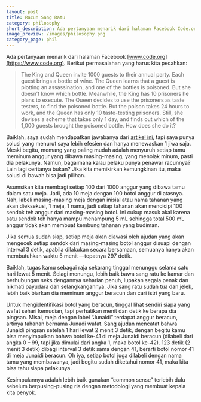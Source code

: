 ```yaml
---
layout: post
title: Racun Sang Ratu
category: philosophy
short_description: Ada pertanyaan menarik dari halaman Facebook Code.org.
image_preview: /images/philosophy.png
category_page: phil
---
```


Ada pertanyaan menarik dari halaman Facebook [www.code.org](https://www.code.org).  Berikut permasalahan yang harus kita pecahkan:

> The King and Queen invite 1000 guests to their annual party.  Each guest brings a bottle of wine.  The Queen learns that a guest is plotting an assassination, and one of the bottles is poisoned.  But she doesn’t know which bottle.  Meanwhile,  the King has 10 prisoners he plans to execute.  The Queen decides to use the prisoners as taste testers,  to find the poisoned bottle.  But the poison takes 24 hours to work,  and the Queen has only 10 taste-testing prisoners.  Still,  she devises a scheme that takes only 1 day,  and finds out which of the 1,000 guests brought the poisoned bottle.  How does she do it?

Baiklah,  saya sudah mendapatkan jawabanya dari [artikel ini](https://medium.com/i-math/a-king-1000-bottles-of-wine-10-prisoners-and-a-drop-of-poison-2dd1959a8dd2),  tapi saya punya solusi yang menurut saya lebih efesien dan hanya menewaskan 1 jiwa saja.  Meski begitu, memang yang paling mudah adalah menyuruh setiap tamu meminum anggur yang dibawa masing-masing,  yang menolak minum,  pasti dia pelakunya.  Namun, bagaimana kalau pelaku punya penawar racunnya?  Lain lagi ceritanya bukan?  Jika kita memikirkan kemungkinan itu,  maka solusi di bawah bisa jadi pilihan.

Asumsikan kita membagi setiap 100 dari 1000 anggur yang dibawa tamu dalam satu meja.  Jadi,  ada 10 meja dengan 100 botol anggur di atasnya.  Nah,  labeli masing-masing meja dengan inisial atau nama tahanan yang akan dieksekusi,  1 meja,  1 nama,  jadi setiap tahanan akan mencicipi 100 sendok teh anggur dari masing-masing botol.  Ini cukup masuk akal karena satu sendok teh hanya mampu menampung 5 mL sehingga total 500 mL anggur tidak akan membuat kembung tahanan yang budiman.

Jika semua sudah siap,  setiap meja akan diawasi oleh ajudan yang akan mengecek setiap sendok dari masing-masing botol anggur disuapi dengan interval 3 detik,  apabila dilakukan secara bersamaan,  semuanya hanya akan membutuhkan waktu 5 menit —tepatnya 297 detik.

Baiklah,  tugas kamu sebagai raja sekarang tinggal menunggu selama satu hari lewat 5 menit.  Selagi menungu,  lebih baik bawa sang ratu ke kamar dan berhubungan seks dengannya seharian penuh,  lupakan segala penak dan nikmati payudara dan selangkangannya.  Jika sang ratu sudah tua dan jelek,  lebih baik biarkan dia meminum anggur beracun dan cari istri yang baru.

Untuk mengidentifikasi botol yang beracun,  tinggal lihat sendiri siapa yang wafat sehari kemudian,  tapi perhatikan menit dan detik ke berapa dia pingsan.  Misal,  meja dengan label “Junaidi” terdapat anggur beracun,  artinya tahanan bernama Junadi wafat.  Sang ajudan mencatat bahwa Junaidi pingsan setelah 1 hari lewat 2 menit 3 detik,  dengan begitu kamu bisa menyimpulkan bahwa botol ke-41 di meja Junaidi beracun (dilabeli dari angka 0 – 99,  tapi jika dimulai dari angka 1,  maka botol ke-42).  123 detik (2 menit 3 detik) dibagi interval 3 detik sama dengan 41,  berarti botol nomor 41 di meja Junaidi beracun.  Oh iya,  setiap botol juga dilabeli dengan nama tamu yang membawanya,  jadi begitu sudah diketahui nomor 41,  maka kita bisa tahu siapa pelakunya.

Kesimpulannya adalah lebih baik gunakan “common sense” terlebih dulu sebelum berpusing-pusing ria dengan metodologi yang membuat kepala kita penyok.

